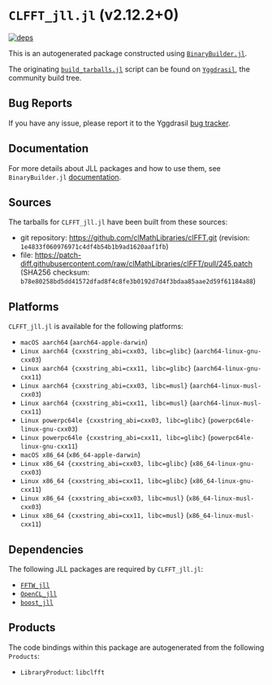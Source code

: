 # `CLFFT_jll.jl` (v2.12.2+0)

[![deps](https://juliahub.com/docs/CLFFT_jll/deps.svg)](https://juliahub.com/ui/Packages/CLFFT_jll/B7knU?page=2)

This is an autogenerated package constructed using [`BinaryBuilder.jl`](https://github.com/JuliaPackaging/BinaryBuilder.jl).

The originating [`build_tarballs.jl`](https://github.com/JuliaPackaging/Yggdrasil/blob/11ca09f0670f25fa03c340bda390ecb028d54633/C/CLFFT/build_tarballs.jl) script can be found on [`Yggdrasil`](https://github.com/JuliaPackaging/Yggdrasil/), the community build tree.

## Bug Reports

If you have any issue, please report it to the Yggdrasil [bug tracker](https://github.com/JuliaPackaging/Yggdrasil/issues).

## Documentation

For more details about JLL packages and how to use them, see `BinaryBuilder.jl` [documentation](https://docs.binarybuilder.org/stable/jll/).

## Sources

The tarballs for `CLFFT_jll.jl` have been built from these sources:

* git repository: https://github.com/clMathLibraries/clFFT.git (revision: `1e4833f060976971c4df4b54b1b9ad1620aaf1fb`)
* file: https://patch-diff.githubusercontent.com/raw/clMathLibraries/clFFT/pull/245.patch (SHA256 checksum: `b78e80258bd5dd41572dfad8f4c8fe3b0192d7d4f3bdaa85aae2d59f61184a88`)

## Platforms

`CLFFT_jll.jl` is available for the following platforms:

* `macOS aarch64` (`aarch64-apple-darwin`)
* `Linux aarch64 {cxxstring_abi=cxx03, libc=glibc}` (`aarch64-linux-gnu-cxx03`)
* `Linux aarch64 {cxxstring_abi=cxx11, libc=glibc}` (`aarch64-linux-gnu-cxx11`)
* `Linux aarch64 {cxxstring_abi=cxx03, libc=musl}` (`aarch64-linux-musl-cxx03`)
* `Linux aarch64 {cxxstring_abi=cxx11, libc=musl}` (`aarch64-linux-musl-cxx11`)
* `Linux powerpc64le {cxxstring_abi=cxx03, libc=glibc}` (`powerpc64le-linux-gnu-cxx03`)
* `Linux powerpc64le {cxxstring_abi=cxx11, libc=glibc}` (`powerpc64le-linux-gnu-cxx11`)
* `macOS x86_64` (`x86_64-apple-darwin`)
* `Linux x86_64 {cxxstring_abi=cxx03, libc=glibc}` (`x86_64-linux-gnu-cxx03`)
* `Linux x86_64 {cxxstring_abi=cxx11, libc=glibc}` (`x86_64-linux-gnu-cxx11`)
* `Linux x86_64 {cxxstring_abi=cxx03, libc=musl}` (`x86_64-linux-musl-cxx03`)
* `Linux x86_64 {cxxstring_abi=cxx11, libc=musl}` (`x86_64-linux-musl-cxx11`)

## Dependencies

The following JLL packages are required by `CLFFT_jll.jl`:

* [`FFTW_jll`](https://github.com/JuliaBinaryWrappers/FFTW_jll.jl)
* [`OpenCL_jll`](https://github.com/JuliaBinaryWrappers/OpenCL_jll.jl)
* [`boost_jll`](https://github.com/JuliaBinaryWrappers/boost_jll.jl)

## Products

The code bindings within this package are autogenerated from the following `Products`:

* `LibraryProduct`: `libclfft`
